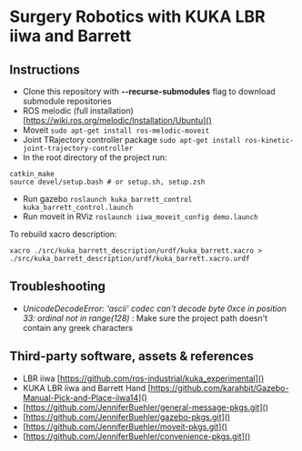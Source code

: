 Surgery Robotics with KUKA LBR iiwa and Barrett
================================================

## Instructions

- Clone this repository with **--recurse-submodules** flag to download submodule repositories
- ROS melodic (full installation) [https://wiki.ros.org/melodic/Installation/Ubuntu]()
- Moveit `sudo apt-get install ros-melodic-moveit`
- Joint TRajectory controller package `sudo apt-get install ros-kinetic-joint-trajectory-controller`
- In the root directory of the project run:
```
catkin_make
source devel/setup.bash # or setup.sh, setup.zsh
```
- Run gazebo `roslaunch kuka_barrett_control kuka_barrett_control.launch`
- Run moveit in RViz `roslaunch iiwa_moveit_config demo.launch`

To rebuild xacro description:
```
xacro ./src/kuka_barrett_description/urdf/kuka_barrett.xacro > ./src/kuka_barrett_description/urdf/kuka_barrett.xacro.urdf
```

## Troubleshooting

- _UnicodeDecodeError: 'ascii' codec can't decode byte 0xce in position 33: ordinal not in range(128)_ : Make sure the project path doesn't contain any greek characters


## Third-party software, assets & references

- LBR iiwa [https://github.com/ros-industrial/kuka_experimental]()
- KUKA LBR iiwa and Barrett Hand [https://github.com/karahbit/Gazebo-Manual-Pick-and-Place-iiwa14]()
- [https://github.com/JenniferBuehler/general-message-pkgs.git]()
- [https://github.com/JenniferBuehler/gazebo-pkgs.git]()
- [https://github.com/JenniferBuehler/moveit-pkgs.git]()
- [https://github.com/JenniferBuehler/convenience-pkgs.git]()